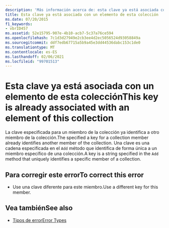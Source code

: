 ```yaml
---
description: 'Más información acerca de: esta clave ya está asociada con un elemento de esta colección'
title: Esta clave ya está asociada con un elemento de esta colección
ms.date: 07/20/2015
f1_keywords:
- vbrID457
ms.assetid: 52e15795-907e-4b10-acb7-5c37a76ce594
ms.openlocfilehash: 7c1d3d27949e2cb3ee4d2ec5056524d93058849a
ms.sourcegitcommit: ddf7edb67715a5b9a45e3dd44536dabc153c1de0
ms.translationtype: MT
ms.contentlocale: es-ES
ms.lasthandoff: 02/06/2021
ms.locfileid: "99701513"
---
```

# <a name="this-key-is-already-associated-with-an-element-of-this-collection"></a><span data-ttu-id="25b94-103">Esta clave ya está asociada con un elemento de esta colección</span><span class="sxs-lookup"><span data-stu-id="25b94-103">This key is already associated with an element of this collection</span></span>

<span data-ttu-id="25b94-104">La clave especificada para un miembro de la colección ya identifica a otro miembro de la colección.</span><span class="sxs-lookup"><span data-stu-id="25b94-104">The specified a key for a collection member already identifies another member of the collection.</span></span> <span data-ttu-id="25b94-105">Una clave es una cadena especificada en el `Add` método que identifica de forma única a un miembro específico de una colección.</span><span class="sxs-lookup"><span data-stu-id="25b94-105">A key is a string specified in the `Add` method that uniquely identifies a specific member of a collection.</span></span>  
  
## <a name="to-correct-this-error"></a><span data-ttu-id="25b94-106">Para corregir este error</span><span class="sxs-lookup"><span data-stu-id="25b94-106">To correct this error</span></span>  
  
- <span data-ttu-id="25b94-107">Use una clave diferente para este miembro.</span><span class="sxs-lookup"><span data-stu-id="25b94-107">Use a different key for this member.</span></span>  
  
## <a name="see-also"></a><span data-ttu-id="25b94-108">Vea también</span><span class="sxs-lookup"><span data-stu-id="25b94-108">See also</span></span>

- [<span data-ttu-id="25b94-109">Tipos de error</span><span class="sxs-lookup"><span data-stu-id="25b94-109">Error Types</span></span>](../../programming-guide/language-features/error-types.md)
